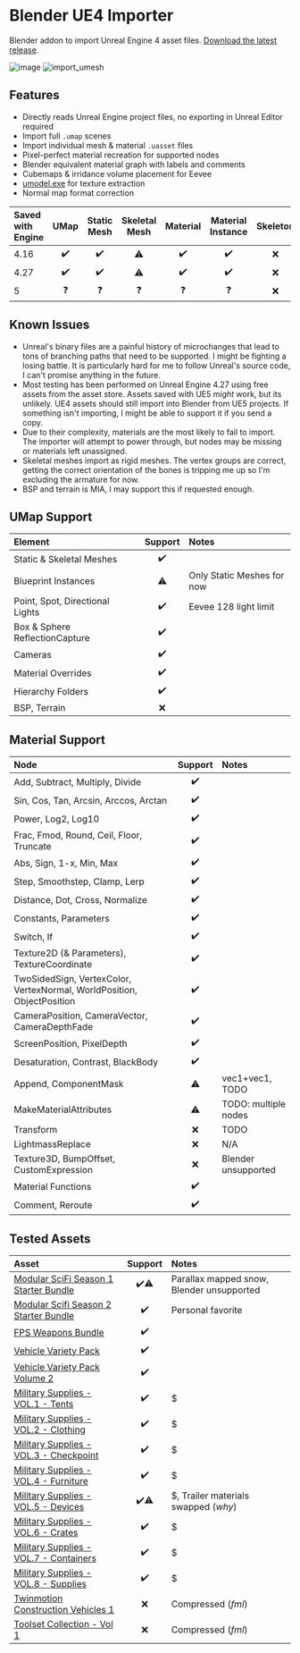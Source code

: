 # Blender UE4 Importer
Blender addon to import Unreal Engine 4 asset files. [Download the latest release](https://github.com/Waffle1434/Blender-UE4-Importer/releases/latest).

![image](https://github.com/Waffle1434/Blender-UE4-Importer/assets/8021358/cc2a6f1a-957f-47ad-8f1b-ccce553deb89)
![import_umesh](https://github.com/Waffle1434/Blender-UE4-Importer/assets/8021358/a46d7258-902c-45dc-8d0e-00f106bc34b0)

## Features
- Directly reads Unreal Engine project files, no exporting in Unreal Editor required
- Import full `.umap` scenes
- Import individual mesh & material `.uasset` files
- Pixel-perfect material recreation for supported nodes
- Blender equivalent material graph with labels and comments
- Cubemaps & irridance volume placement for Eevee
- [umodel.exe](https://www.gildor.org/en/projects/umodel) for texture extraction
- Normal map format correction

| Saved with Engine | UMap | Static Mesh | Skeletal Mesh | Material | Material Instance | Skeleton | Animation |
| :--- | :--: | :--: | :--: | :--: | :--: | :--: | :--: |
| 4.16 | ✔️ | ✔️ | ⚠️ | ✔️ | ✔️ | ❌ | ❌ |
| 4.27 | ✔️ | ✔️ | ⚠️ | ✔️ | ✔️ | ❌ | ❌ |
| 5 | ❓ | ❓ | ❓ | ❓ | ❓ | ❌ | ❌ |

## Known Issues
- Unreal's binary files are a painful history of microchanges that lead to tons of branching paths that need to be supported. I might be fighting a losing battle. It is particularly hard for me to follow Unreal's source code, I can't promise anything in the future.
- Most testing has been performed on Unreal Engine 4.27 using free assets from the asset store. Assets saved with UE5 *might* work, but its unlikely. UE4 assets should still import into Blender from UE5 projects. If something isn't importing, I might be able to support it if you send a copy.
- Due to their complexity, materials are the most likely to fail to import. The importer will attempt to power through, but nodes may be missing or materials left unassigned.
- Skeletal meshes import as rigid meshes. The vertex groups are correct, getting the correct orientation of the bones is tripping me up so I'm excluding the armature for now.
- BSP and terrain is MIA, I may support this if requested enough.

## UMap Support
| Element | Support | Notes |
| :------ | :-----: | :---- |
| Static & Skeletal Meshes | ✔️ |
| Blueprint Instances | ⚠️ | Only Static Meshes for now |
| Point, Spot, Directional Lights | ✔️ | Eevee 128 light limit |
| Box & Sphere ReflectionCapture | ✔️ |
| Cameras | ✔️ |
| Material Overrides | ✔️ |
| Hierarchy Folders | ✔️ |
| BSP, Terrain | ❌ |

## Material Support
| Node | Support | Notes |
| :--- | :-----: | :---- |
| Add, Subtract, Multiply, Divide | ✔️ |
| Sin, Cos, Tan, Arcsin, Arccos, Arctan | ✔️ |
| Power, Log2, Log10 | ✔️ |
| Frac, Fmod, Round, Ceil, Floor, Truncate | ✔️ |
| Abs, Sign, 1-x, Min, Max | ✔️ |
| Step, Smoothstep, Clamp, Lerp | ✔️ |
| Distance, Dot, Cross, Normalize | ✔️ |
| Constants, Parameters | ✔️ |
| Switch, If | ✔️ |
| Texture2D (& Parameters), TextureCoordinate | ✔️ |
| TwoSidedSign, VertexColor, VertexNormal, WorldPosition, ObjectPosition | ✔️ |
| CameraPosition, CameraVector, CameraDepthFade | ✔️ |
| ScreenPosition, PixelDepth | ✔️ |
| Desaturation, Contrast, BlackBody | ✔️ |
| Append, ComponentMask | ⚠️ | vec1+vec1, TODO |
| MakeMaterialAttributes | ⚠️ | TODO: multiple nodes |
| Transform | ❌ | TODO |
| LightmassReplace | ❌ | N/A |
| Texture3D, BumpOffset, CustomExpression | ❌ | Blender unsupported |
| Material Functions | ✔️ |
| Comment, Reroute | ✔️ |

## Tested Assets
| Asset | Support | Notes |
| :---- | :-----: | :---- |
| [Modular SciFi Season 1 Starter Bundle](https://www.unrealengine.com/marketplace/en-US/product/modular-scifi-season-1-starter-bundle) | ✔️⚠️ | Parallax mapped snow, Blender unsupported |
| [Modular Scifi Season 2 Starter Bundle](https://www.unrealengine.com/marketplace/en-US/product/modular-scifi-season-2-starter-bundle) | ✔️ | Personal favorite |
| [FPS Weapons Bundle](https://www.unrealengine.com/marketplace/en-US/product/fps-weapon-bundle) | ✔️ |
| [Vehicle Variety Pack](https://www.unrealengine.com/marketplace/en-US/product/bbcb90a03f844edbb20c8b89ee16ea32) | ✔️ |
| [Vehicle Variety Pack Volume 2](https://www.unrealengine.com/marketplace/en-US/product/9a705589d1994c6e8757fdbedaf698af) | ✔️ |
| [Military Supplies - VOL.1 - Tents](https://www.unrealengine.com/marketplace/en-US/product/military-supplies-vol-1-tents) | ✔️ | $ |
| [Military Supplies - VOL.2 - Clothing](https://www.unrealengine.com/marketplace/en-US/product/military-supplies-vol-2-clothing-and-bags) | ✔️ | $ |
| [Military Supplies - VOL.3 - Checkpoint](https://www.unrealengine.com/marketplace/en-US/product/military-supplies-vol-3-security-checkpoint) | ✔️ | $ |
| [Military Supplies - VOL.4 - Furniture](https://www.unrealengine.com/marketplace/en-US/product/military-supplies-vol-4-furniture) | ✔️ | $ |
| [Military Supplies - VOL.5 - Devices](https://www.unrealengine.com/marketplace/en-US/product/military-supplies-vol-5-machines-and-devices) | ✔️⚠️ | $, Trailer materials swapped (*why*) |
| [Military Supplies - VOL.6 - Crates](https://www.unrealengine.com/marketplace/en-US/product/military-supplies-vol-6-crates) | ✔️ | $ |
| [Military Supplies - VOL.7 - Containers](https://www.unrealengine.com/marketplace/en-US/product/military-supplies-vol-7-containers) | ✔️ | $ |
| [Military Supplies - VOL.8 - Supplies](https://www.unrealengine.com/marketplace/en-US/product/military-supplies-vol-8-field-supplies) | ✔️ | $ |
| [Twinmotion Construction Vehicles 1](https://www.unrealengine.com/marketplace/en-US/product/twinmotion-construction-vehicles) | ❌ | Compressed (*fml*) |
| [Toolset Collection - Vol 1](https://www.unrealengine.com/marketplace/en-US/product/toolset-collection-vol-1) | ❌ | Compressed (*fml*) |
